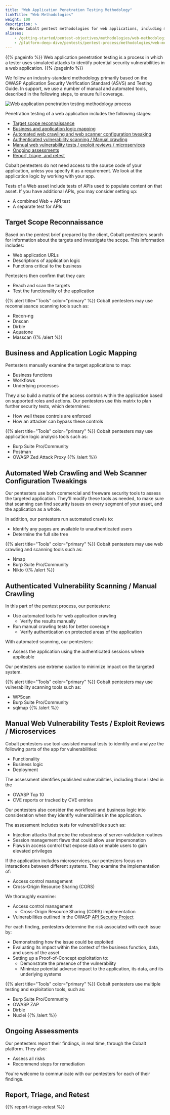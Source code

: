 ```yaml
---
title: "Web Application Penetration Testing Methodology"
linkTitle: "Web Methodologies"
weight: 100
description: >
  Review Cobalt pentest methodologies for web applications, including microservices.
aliases:
    - /getting-started/pentest-objectives/methodologies/web-methodologies/
    - /platform-deep-dive/pentests/pentest-process/methodologies/web-methodologies/
---
```


{{% pageinfo %}}
Web application penetration testing is a process in which a tester uses simulated attacks to identify potential security vulnerabilities in a web application.
{{% /pageinfo %}}

We follow an industry-standard methodology primarily based on the OWASP Application Security Verification Standard (ASVS) and Testing Guide. In support, we use a number of manual and automated tools, described in the following steps, to ensure full coverage.

![Web application penetration testing methodology process](/methodologies/Web-application-penetration-test-methodology-process.png "Web application penetration testing methodology process")

Penetration testing of a web application includes the following stages:

- [Target scope reconnaissance](#target-scope-reconnaissance)
- [Business and application logic mapping](#business-and-application-logic-mapping)
- [Automated web crawling and web scanner configuration tweaking](#automated-web-crawling-and-web-scanner-configuration-tweakings)
- [Authenticated vulnerability scanning / Manual crawling](#authenticated-vulnerability-scanning--manual-crawling)
- [Manual web vulnerability tests / exploit reviews / microservices](#manual-web-vulnerability-tests--exploit-reviews--microservices)
- [Ongoing assessments](#ongoing-assessments)
- [Report, triage, and retest](#report-triage-and-retest)

Cobalt pentesters do not need access to the source code of your application, unless you specify it as a requirement. We look at the application logic by working with your app.

Tests of a Web asset include tests of APIs used to populate content on that asset. If you have additional APIs, you may consider setting up:

- A combined Web + API test
- A separate test for APIs

## Target Scope Reconnaissance

Based on the pentest brief prepared by the client, Cobalt pentesters search for
information about the targets and investigate the scope. This information
includes:

- Web application URLs
- Descriptions of application logic
- Functions critical to the business

Pentesters then confirm that they can:

- Reach and scan the targets
- Test the functionality of the application

{{% alert title="Tools" color="primary" %}}
Cobalt pentesters may use reconnaissance scanning tools such as:

- Recon-ng
- Dnscan
- Dirble
- Aquatone
- Masscan
{{% /alert %}}

## Business and Application Logic Mapping

Pentesters manually examine the target applications to map:

- Business functions
- Workflows
- Underlying processes

They also build a matrix of the access controls within the application based on
supported roles and actions. Our pentesters use this matrix to plan further security
tests, which determines:

- How well these controls are enforced
- How an attacker can bypass these controls

{{% alert title="Tools" color="primary" %}}
Cobalt pentesters may use application logic analysis tools such as:

- Burp Suite Pro/Community
- Postman
- OWASP Zed Attack Proxy
{{% /alert %}}

## Automated Web Crawling and Web Scanner Configuration Tweakings

Our pentesters use both commercial and freeware security tools to assess the targeted
application. They'll modify these tools as needed, to make sure that scanning can find
security issues on every segment of your asset, and the application as a whole.

In addition, our pentesters run automated crawls to:

- Identify any pages are available to unauthenticated users
- Determine the full site tree

{{% alert title="Tools" color="primary" %}}
Cobalt pentesters may use web crawling and scanning tools such as:

- Nmap
- Burp Suite Pro/Community
- Nikto
{{% /alert %}}

## Authenticated Vulnerability Scanning / Manual Crawling

In this part of the pentest process, our pentesters:

- Use automated tools for web application crawling
  - Verify the results manually
- Run manual crawling tests for better coverage
  - Verify authentication on protected areas of the application

With automated scanning, our pentesters:

- Assess the application using the authenticated sessions where applicable

Our pentesters use extreme caution to minimize impact on the targeted system.

{{% alert title="Tools" color="primary" %}}
Cobalt pentesters may use vulnerability scanning tools such as:

- WPScan
- Burp Suite Pro/Community
- sqlmap
{{% /alert %}}

## Manual Web Vulnerability Tests / Exploit Reviews / Microservices

Cobalt pentesters use tool-assisted manual tests to identify and analyze the
following parts of the app for vulnerabilities:

- Functionality
- Business logic
- Deployment

The assessment identifies published vulnerabilities, including those listed in the 

- OWASP Top 10
- CVE reports or tracked by CVE entries

Our pentesters also consider the workflows and business logic into consideration
when they identify vulnerabilities in the application.

The assessment includes tests for vulnerabilities such as:

- Injection attacks that probe the robustness of server-validation routines
- Session management flaws that could allow user impersonation
- Flaws in access control that expose data or enable users to gain elevated privileges

If the application includes microservices, our pentesters focus on interactions
between different systems. They examine the implementation of:

- Access control management
- Cross-Origin Resource Sharing (CORS)

We thoroughly examine:

- Access control management
  - Cross-Origin Resource Sharing (CORS) implementation
- Vulnerabilities outlined in the OWASP [API Security Project](https://owasp.org/www-project-api-security/)

For each finding, pentesters determine the risk associated with each issue by:

- Demonstrating how the issue could be exploited
- Evaluating its impact within the context of the business function, data, and
  users of the asset
- Setting up a Proof-of-Concept exploitation to:
  - Demonstrate the presence of the vulnerability
  - Minimize potential adverse impact to the application, its data, and its underlying systems

{{% alert title="Tools" color="primary" %}}
Cobalt pentesters use multiple testing and exploitation tools, such as:

- Burp Suite Pro/Community
- OWASP ZAP
- Dirble
- Nuclei
{{% /alert %}}

## Ongoing Assessments

Our pentesters report their findings, in real time, through the Cobalt platform.
They also:

- Assess all risks
- Recommend steps for remediation

You're welcome to communicate with our pentesters for each of their findings.

## Report, Triage, and Retest

{{% report-triage-retest %}}

